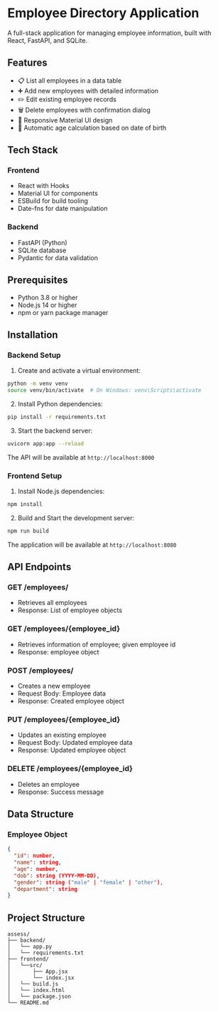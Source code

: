 # Employee Directory Application

A full-stack application for managing employee information, built with React, FastAPI, and SQLite.

## Features

- 📋 List all employees in a data table
- ➕ Add new employees with detailed information
- ✏️ Edit existing employee records
- 🗑️ Delete employees with confirmation dialog
- 📱 Responsive Material UI design
- 📆 Automatic age calculation based on date of birth

## Tech Stack

### Frontend
- React with Hooks
- Material UI for components
- ESBuild for build tooling
- Date-fns for date manipulation

### Backend
- FastAPI (Python)
- SQLite database
- Pydantic for data validation

## Prerequisites

- Python 3.8 or higher
- Node.js 14 or higher
- npm or yarn package manager

## Installation

### Backend Setup

1. Create and activate a virtual environment:
```bash
python -m venv venv
source venv/bin/activate  # On Windows: venv\Scripts\activate
```

2. Install Python dependencies:
```bash
pip install -r requirements.txt
```

3. Start the backend server:
```bash
uvicorn app:app --reload
```

The API will be available at `http://localhost:8000`

### Frontend Setup

1. Install Node.js dependencies:
```bash
npm install
```

2. Build and Start the development server:
```bash
npm run build
```

The application will be available at `http://localhost:8080`

## API Endpoints

### GET /employees/
- Retrieves all employees
- Response: List of employee objects

### GET /employees/{employee_id}
- Retrieves information of employee; given employee id
- Response: employee object

### POST /employees/
- Creates a new employee
- Request Body: Employee data
- Response: Created employee object

### PUT /employees/{employee_id}
- Updates an existing employee
- Request Body: Updated employee data
- Response: Updated employee object

### DELETE /employees/{employee_id}
- Deletes an employee
- Response: Success message

## Data Structure

### Employee Object
```json
{
  "id": number,
  "name": string,
  "age": number,
  "dob": string (YYYY-MM-DD),
  "gender": string ("male" | "female" | "other"),
  "department": string
}
```

## Project Structure

```
assess/
├── backend/
│   └── app.py
│   └── requirements.txt
├── frontend/
│   └──src/
│       ├── App.jsx
│       └── index.jsx
│   └── build.js
│   └── index.html
│   └── package.json
└── README.md
```

